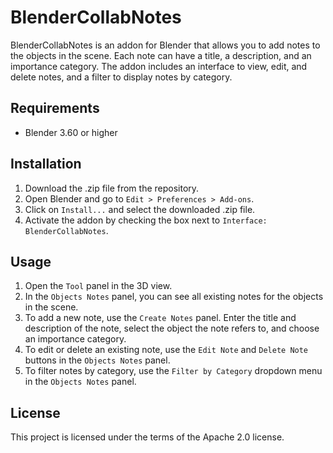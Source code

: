 # BlenderCollabNotes

BlenderCollabNotes is an addon for Blender that allows you to add notes to the objects in the scene. Each note can have a title, a description, and an importance category. The addon includes an interface to view, edit, and delete notes, and a filter to display notes by category.

## Requirements

- Blender 3.60 or higher

## Installation

1. Download the .zip file from the repository.
2. Open Blender and go to `Edit > Preferences > Add-ons`.
3. Click on `Install...` and select the downloaded .zip file.
4. Activate the addon by checking the box next to `Interface: BlenderCollabNotes`.

## Usage

1. Open the `Tool` panel in the 3D view.
2. In the `Objects Notes` panel, you can see all existing notes for the objects in the scene.
3. To add a new note, use the `Create Notes` panel. Enter the title and description of the note, select the object the note refers to, and choose an importance category.
4. To edit or delete an existing note, use the `Edit Note` and `Delete Note` buttons in the `Objects Notes` panel.
5. To filter notes by category, use the `Filter by Category` dropdown menu in the `Objects Notes` panel.

## License

This project is licensed under the terms of the Apache 2.0 license.